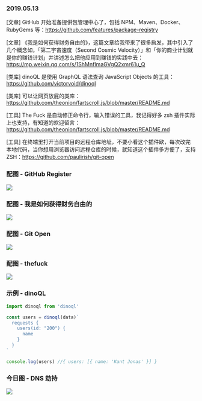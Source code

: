 ### 2019.05.13

[文章] GitHub 开始准备提供包管理中心了，包括 NPM、Maven、Docker、RubyGems 等：<https://github.com/features/package-registry>

[文章] 《我是如何获得财务自由的》，这篇文章给我带来了很多启发，其中引入了几个概念如，「第二宇宙速度（Second Cosmic Velocity）」和「你的商业计划就是你的赚钱计划」并讲述怎么把他应用到赚钱的实践中去：<https://mp.weixin.qq.com/s/1ShMnfImaGVgQ2xmr61u_Q>

[类库] dinoQL 是使用 GraphQL 语法查询 JavaScript Objects 的工具：<https://github.com/victorvoid/dinoql>

[类库] 可以让网页放屁的类库：<https://github.com/theonion/fartscroll.js/blob/master/README.md>

[工具] The Fuck 是自动修正命令行，输入错误的工具，我记得好多 zsh 插件实际上也支持，有知道的欢迎留言：<https://github.com/theonion/fartscroll.js/blob/master/README.md>

[工具] 在终端里打开当前项目的远程仓库地址，不要小看这个插件欧，每次改完本地代码，当你想用浏览器访问远程仓库的时候，就知道这个插件多方便了，支持 ZSH：<https://github.com/paulirish/git-open>

### 配图 - GitHub Register
![](http://qn.40zhe.com/1557716946109.jpg)

### 配图 - 我是如何获得财务自由的
![](https://mmbiz.qpic.cn/mmbiz_jpg/aQpyWscZaOZZ3MKj2t3MUHc9MW5VZgbOGIZJWsa1iagAI2M2GwicfiboFHJTUkPOibicaQZ8jTpIN5ac7wANhPEg6qg/640?wx_fmt=jpeg&tp=webp&wxfrom=5&wx_lazy=1&wx_co=1)

### 配图 - Git Open
![](https://user-images.githubusercontent.com/39191/33507513-f60041ae-d6a9-11e7-985c-ab296d6a5b0f.gif)

### 配图 - thefuck
![](https://raw.githubusercontent.com/nvbn/thefuck/master/example.gif)

### 示例 - dinoQL
```js
import dinoql from 'dinoql'

const users = dinoql(data)`
  requests {
    users(id: "200") {
      name
    }
  }
`

console.log(users) //{ users: [{ name: 'Kant Jonas' }] }
```

### 今日图 - DNS 劫持
![](https://user-gold-cdn.xitu.io/2019/5/8/16a96f4b64f0ad8a?imageView2/2/w/800/q/100)
